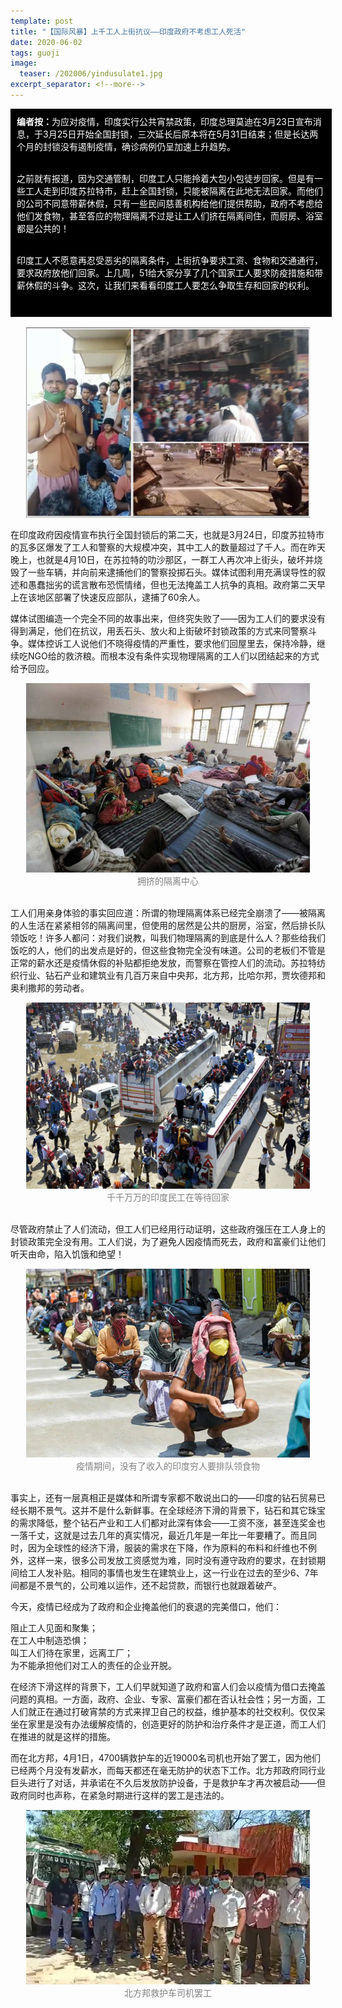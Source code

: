 ```yaml
---
template: post
title: "【国际风暴】上千工人上街抗议——印度政府不考虑工人死活"
date: 2020-06-02
tags: guoji
image:
  teaser: /202006/yindusulate1.jpg
excerpt_separator: <!--more-->
---
```


<div style="width:98%;padding:10px;background-color:black;color:white;margin:0;"><strong>编者按：</strong>为应对疫情，印度实行公共宵禁政策，印度总理莫迪在3月23日宣布消息，于3月25日开始全国封锁，三次延长后原本将在5月31日结束；但是长达两个月的封锁没有遏制疫情，确诊病例仍呈加速上升趋势。<br><br>

之前就有报道，因为交通管制，印度工人只能拎着大包小包徒步回家。但是有一些工人走到印度苏拉特市，赶上全国封锁，只能被隔离在此地无法回家。而他们的公司不同意带薪休假，只有一些民间慈善机构给他们提供帮助，政府不考虑给他们发食物，甚至答应的物理隔离不过是让工人们挤在隔离间住，而厨房、浴室都是公共的！<br><br>

印度工人不愿意再忍受恶劣的隔离条件，上街抗争要求工资、食物和交通通行，要求政府放他们回家。上几周，51给大家分享了几个国家工人要求防疫措施和带薪休假的斗争。这次，让我们来看看印度工人要怎么争取生存和回家的权利。<br><br>
</div><br>

<div style="text-align:center;color:grey"><img src="/images/202006/yindusulate1.jpg" width="90%"></div>

在印度政府因疫情宣布执行全国封锁后的第二天，也就是3月24日，印度苏拉特市的瓦多区爆发了工人和警察的大规模冲突，其中工人的数量超过了千人。而在昨天晚上，也就是4月10日，在苏拉特的叻沙那区，一群工人再次冲上街头，破坏并烧毁了一些车辆，并向前来逮捕他们的警察投掷石头。媒体试图利用充满误导性的叙述和愚蠢拙劣的谎言散布恐慌情绪，但也无法掩盖工人抗争的真相。政府第二天早上在该地区部署了快速反应部队，逮捕了60余人。

媒体试图编造一个完全不同的故事出来，但终究失败了——因为工人们的要求没有得到满足，他们在抗议，用丢石头、放火和上街破坏封锁政策的方式来同警察斗争。媒体控诉工人说他们不晓得疫情的严重性，要求他们回屋里去，保持冷静，继续吃NGO给的救济粮。而根本没有条件实现物理隔离的工人们以团结起来的方式给予回应。

<div style="text-align:center;color:grey"><img src="/images/202006/yindusulate2.jpg" width="90%"><br>拥挤的隔离中心</div><br>

工人们用亲身体验的事实回应道：所谓的物理隔离体系已经完全崩溃了——被隔离的人生活在紧紧相邻的隔离间里，但使用的居然是公共的厨房，浴室，然后排长队领饭吃！许多人都问：对我们说教，叫我们物理隔离的到底是什么人？那些给我们饭吃的人，他们的出发点是好的，但这些食物完全没有味道。公司的老板们不管是正常的薪水还是疫情休假的补贴都拒绝发放，而警察在管控人们的流动。苏拉特纺织行业、钻石产业和建筑业有几百万来自中央邦，北方邦，比哈尔邦，贾坎德邦和奥利撒邦的劳动者。

<div style="text-align:center;color:grey"><img src="/images/202006/yindusulate3.jpg" width="90%"><br>千千万万的印度民工在等待回家</div><br>

尽管政府禁止了人们流动，但工人们已经用行动证明，这些政府强压在工人身上的封锁政策完全没有用。工人们说，为了避免人因疫情而死去，政府和富豪们让他们听天由命，陷入饥饿和绝望！

<div style="text-align:center;color:grey"><img src="/images/202006/yindusulate4.jpg" width="90%"><br>疫情期间，没有了收入的印度穷人要排队领食物</div><br>

事实上，还有一层真相正是媒体和所谓专家都不敢说出口的——印度的钻石贸易已经长期不景气。这并不是什么新鲜事。在全球经济下滑的背景下，钻石和其它珠宝的需求降低，整个钻石产业和工人们都对此深有体会——工资不涨，甚至连奖金也一落千丈，这就是过去几年的真实情况，最近几年是一年比一年要糟了。而且同时，因为全球性的经济下滑，服装的需求在下降，作为原料的布料和纤维也不例外，这样一来，很多公司发放工资感觉为难，同时没有遵守政府的要求，在封锁期间给工人发补贴。相同的事情也发生在建筑业上，这一行业在过去的至少6、7年间都是不景气的，公司难以运作，还不起贷款，而银行也就跟着破产。

今天，疫情已经成为了政府和企业掩盖他们的衰退的完美借口，他们：

阻止工人见面和聚集；<br>
在工人中制造恐惧；<br>
叫工人们待在家里，远离工厂；<br>
为不能承担他们对工人的责任的企业开脱。

在经济下滑这样的背景下，工人们早就知道了政府和富人们会以疫情为借口去掩盖问题的真相。一方面，政府、企业、专家、富豪们都在否认社会性；另一方面，工人们就正在通过打破宵禁的方式来捍卫自己的权益，维护基本的社交权利。仅仅呆坐在家里是没有办法缓解疫情的，创造更好的防护和治疗条件才是正道，而工人们在推进的就是这样的措施。

而在北方邦，4月1日，4700辆救护车的近19000名司机也开始了罢工，因为他们已经两个月没有发薪水，而每天都还在毫无防护的状态下工作。北方邦政府同行业巨头进行了对话，并承诺在不久后发放防护设备，于是救护车才再次被启动——但政府同时也声称，在紧急时期进行这样的罢工是违法的。

<div style="text-align:center;color:grey"><img src="/images/202006/yindusulate5.jpg" width="90%"><br>北方邦救护车司机罢工</div><br>
